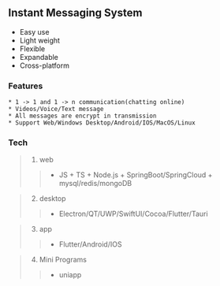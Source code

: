 ## Instant Messaging System
 * Easy use
 * Light weight
 * Flexible
 * Expandable
 * Cross-platform

### Features
	* 1 -> 1 and 1 -> n communication(chatting online)
	* Videos/Voice/Text message
	* All messages are encrypt in transmission
	* Support Web/Windows Desktop/Android/IOS/MacOS/Linux

### Tech
> 1. web
>> - JS + TS + Node.js + SpringBoot/SpringCloud + mysql/redis/mongoDB

> 2. desktop
>> - Electron/QT/UWP/SwiftUI/Cocoa/Flutter/Tauri

> 3. app
>> - Flutter/Android/IOS

> 4. Mini Programs
>> - uniapp

